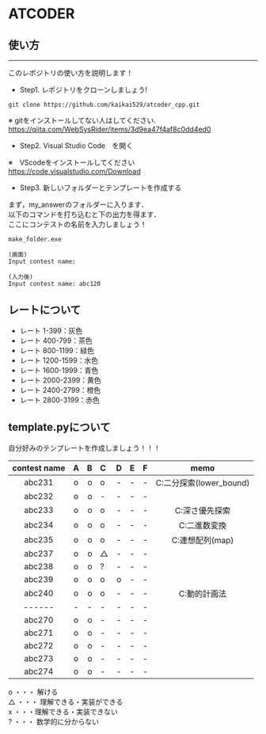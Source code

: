 # ATCODER
## 使い方
------------------------
このレポジトリの使い方を説明します！

- Step1. レポジトリをクローンしましょう!

~~~
git clone https://github.com/kaikai529/atcoder_cpp.git
~~~

※ gitをインストールしてない人はしてください. <br>
<url>https://qiita.com/WebSysRider/items/3d9ea47f4af8c0dd4ed0

- Step2. Visual Studio Code　を開く

※　VScodeをインストールしてください
<url> https://code.visualstudio.com/Download

- Step3. 新しいフォルダーとテンプレートを作成する

まず，my_answerのフォルダーに入ります． <br>
以下のコマンドを打ち込むと下の出力を得ます．<br>
ここにコンテストの名前を入力しましょう！
~~~
make_folder.exe

(画面)　
Input contest name:

(入力後)
Input contest name: abc120
~~~

## レートについて

- レート 1-399：灰色
- レート 400-799：茶色
- レート 800-1199：緑色
- レート 1200-1599：水色
- レート 1600-1999：青色
- レート 2000-2399：黄色
- レート 2400-2799：橙色
- レート 2800-3199：赤色


## template.pyについて

自分好みのテンプレートを作成しましょう！！！

| contest name | A | B | C | D | E | F | memo |
|:------------:|:-:|--:|:--|:-:|:-:|:-:|:----:|
|abc231       |o|o|o|-| - | - |C:二分探索(lower_bound) |
|abc232       |o|o|-|-| - | - | |
|abc233       |o|o|o|-| - | - |C:深さ優先探索 |
|abc234       |o|o|o|-| - | - |C:二進数変換 |
|abc235       |o|o|o|-| - | - |C:連想配列(map) |
|abc237       |o|o|△|-| - | - | |
|abc238       |o|o|?|-| - | - | |
|abc239       |o|o|o|o| - | - | |
|abc240       |o|o|o|-| - | - |C:動的計画法 |
|------       |-|-|-|-| - | - | |
|abc270       |o|o|-|-| - | - | |
|abc271       |o|o|-|-| - | - | |
|abc272       |o|o|-|-| - | - | |
|abc273       |o|o|-|-| - | - | |
|abc274       |o|o|-|-| - | - | |



o ・・・ 解ける <br>
△ ・・・ 理解できる・実装ができる <br>
x ・・・理解できる・実装できない <br>
? ・・・ 数学的に分からない
